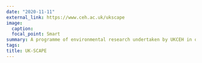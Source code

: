 ```yaml
---
date: "2020-11-11"
external_link: https://www.ceh.ac.uk/ukscape
image:
  caption: 
  focal_point: Smart
summary: A programme of environmental research undertaken by UKCEH in order to holistically evaluate the pressures facing UK ecosystems.
tags:
title: UK-SCAPE
---
```


